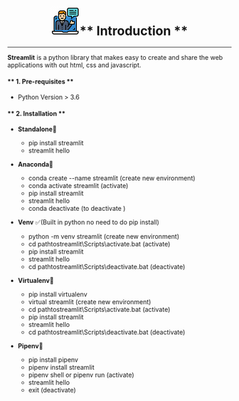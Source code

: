 # <center>![](images/introduction.png)** Introduction **</center>

---

**Streamlit** is a python library that makes easy to create and share the web applications with out html, css and javascript.

#### ** 1. Pre-requisites **
- Python Version > 3.6

#### ** 2. Installation **
- **Standalone**🎷
    - pip install streamlit
    - streamlit hello

- **Anaconda**🐍
    - conda create --name streamlit (create new environment)
    - conda activate streamlit (activate)
    - pip install streamlit
    - streamlit hello
    - conda deactivate (to deactivate )

- **Venv** ✅(Built in python no need to do pip install)
    - python -m venv streamlit (create new environment)
    - cd pathtostreamlit\Scripts\activate.bat (activate)
    - pip install streamlit
    - streamlit hello
    - cd pathtostreamlit\Scripts\deactivate.bat (deactivate)

- **Virtualenv**👋
    - pip install virtualenv
    - virtual streamlit (create new environment)
    - cd pathtostreamlit\Scripts\activate.bat (activate)
    - pip install streamlit
    - streamlit hello
    - cd pathtostreamlit\Scripts\deactivate.bat (deactivate)

- **Pipenv**🔆
    - pip install pipenv
    - pipenv install streamlit
    - pipenv shell or pipenv run (activate)
    - streamlit hello
    - exit (deactivate)     
